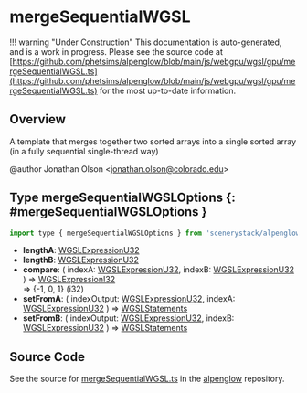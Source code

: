 # mergeSequentialWGSL

!!! warning "Under Construction"
    This documentation is auto-generated, and is a work in progress. Please see the source code at
    [https://github.com/phetsims/alpenglow/blob/main/js/webgpu/wgsl/gpu/mergeSequentialWGSL.ts](https://github.com/phetsims/alpenglow/blob/main/js/webgpu/wgsl/gpu/mergeSequentialWGSL.ts) for the most up-to-date information.

## Overview

A template that merges together two sorted arrays into a single sorted array (in a fully sequential single-thread way)

@author Jonathan Olson &lt;jonathan.olson@colorado.edu&gt;

## Type mergeSequentialWGSLOptions {: #mergeSequentialWGSLOptions }


```js
import type { mergeSequentialWGSLOptions } from 'scenerystack/alpenglow';
```


- **lengthA**: [WGSLExpressionU32](../alpenglow/WGSLString.md#WGSLExpressionU32)
- **lengthB**: [WGSLExpressionU32](../alpenglow/WGSLString.md#WGSLExpressionU32)
- **compare**: ( indexA: [WGSLExpressionU32](../alpenglow/WGSLString.md#WGSLExpressionU32), indexB: [WGSLExpressionU32](../alpenglow/WGSLString.md#WGSLExpressionU32) ) =&gt; [WGSLExpressionI32](../alpenglow/WGSLString.md#WGSLExpressionI32)
<br>  =&gt; {-1, 0, 1} (i32)
- **setFromA**: ( indexOutput: [WGSLExpressionU32](../alpenglow/WGSLString.md#WGSLExpressionU32), indexA: [WGSLExpressionU32](../alpenglow/WGSLString.md#WGSLExpressionU32) ) =&gt; [WGSLStatements](../alpenglow/WGSLString.md#WGSLStatements)
- **setFromB**: ( indexOutput: [WGSLExpressionU32](../alpenglow/WGSLString.md#WGSLExpressionU32), indexB: [WGSLExpressionU32](../alpenglow/WGSLString.md#WGSLExpressionU32) ) =&gt; [WGSLStatements](../alpenglow/WGSLString.md#WGSLStatements)




## Source Code

See the source for [mergeSequentialWGSL.ts](https://github.com/phetsims/alpenglow/blob/main/js/webgpu/wgsl/gpu/mergeSequentialWGSL.ts) in the [alpenglow](https://github.com/phetsims/alpenglow) repository.
